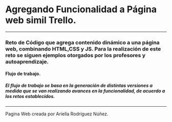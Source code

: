 # Agregando Funcionalidad a Página web simil Trello.

- - -
### Reto de Código que agrega contenido dinámico a una página web, combinando HTML,CSS y JS. Para la realización de este reto se siguen  ejemplos otorgados por los profesores y autoaprendizaje.

#### Flujo de trabajo.
##### El flujo de trabajo se basa en la generación de distintas versiones a medida que se van realizando avances en la funcionalidad, de acuerdo a los retos establecidos.








- - -


Pagina Web creada por Ariella Rodríguez Núñez.